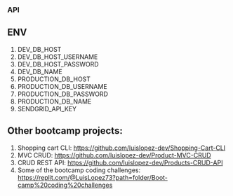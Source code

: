 ### API

## ENV

1. DEV_DB_HOST
2. DEV_DB_HOST_USERNAME
3. DEV_DB_HOST_PASSWORD
4. DEV_DB_NAME
5. PRODUCTION_DB_HOST
6. PRODUCTION_DB_USERNAME
7. PRODUCTION_DB_PASSWORD
8. PRODUCTION_DB_NAME
9. SENDGRID_API_KEY

## Other bootcamp projects: 

1. Shopping cart CLI: https://github.com/luislopez-dev/Shopping-Cart-CLI
2. MVC CRUD: https://github.com/luislopez-dev/Product-MVC-CRUD 
3. CRUD REST API: https://github.com/luislopez-dev/Products-CRUD-API
4. Some of the bootcamp coding challenges: https://replit.com/@LuisLopez73?path=folder/Boot-camp%20coding%20challenges
